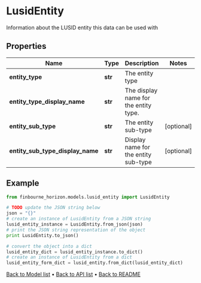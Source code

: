 # LusidEntity

Information about the LUSID entity this data can be used with

## Properties
Name | Type | Description | Notes
------------ | ------------- | ------------- | -------------
**entity_type** | **str** | The entity type | 
**entity_type_display_name** | **str** | The display name for the entity type. | 
**entity_sub_type** | **str** | The entity sub-type | [optional] 
**entity_sub_type_display_name** | **str** | Display name for the entity sub-type | [optional] 

## Example

```python
from finbourne_horizon.models.lusid_entity import LusidEntity

# TODO update the JSON string below
json = "{}"
# create an instance of LusidEntity from a JSON string
lusid_entity_instance = LusidEntity.from_json(json)
# print the JSON string representation of the object
print LusidEntity.to_json()

# convert the object into a dict
lusid_entity_dict = lusid_entity_instance.to_dict()
# create an instance of LusidEntity from a dict
lusid_entity_form_dict = lusid_entity.from_dict(lusid_entity_dict)
```
[Back to Model list](../README.md#documentation-for-models) &#8226; [Back to API list](../README.md#documentation-for-api-endpoints) &#8226; [Back to README](../README.md)


